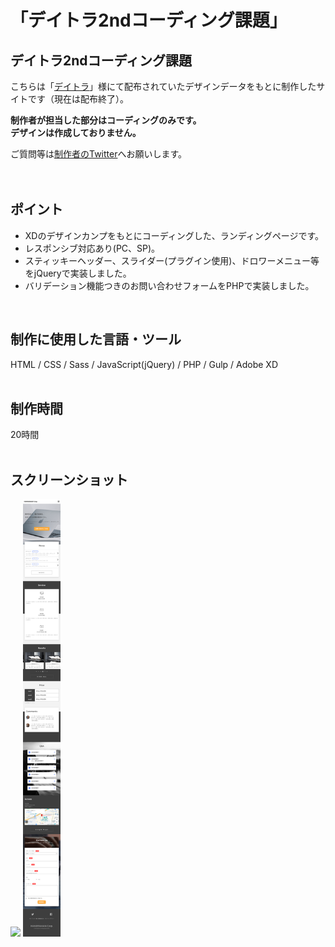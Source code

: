 # 「デイトラ2ndコーディング課題」

## デイトラ2ndコーディング課題
こちらは「[デイトラ](https://www.daily-trial.com/)」様にて配布されていたデザインデータをもとに制作したサイトです（現在は配布終了）。

**制作者が担当した部分はコーディングのみです。<br>
デザインは作成しておりません。**

ご質問等は[制作者のTwitter](https://twitter.com/foolish_pine)へお願いします。<br>
<br>
<br>

## ポイント
- XDのデザインカンプをもとにコーディングした、ランディングページです。
- レスポンシブ対応あり(PC、SP)。
- スティッキーヘッダー、スライダー(プラグイン使用)、ドロワーメニュー等をjQueryで実装しました。
- バリデーション機能つきのお問い合わせフォームをPHPで実装しました。
<br>

## 制作に使用した言語・ツール
HTML / CSS / Sass / JavaScript(jQuery) / PHP / Gulp / Adobe XD
<br>
<br>

## 制作時間
20時間
<br>
<br>

## スクリーンショット
<img src="https://github.com/foolish-pine/daily_trial_2nd/blob/master/src/img/daily-trial-2nd-pc.png?raw=true" height=700px> <img src="https://github.com/foolish-pine/daily_trial_2nd/blob/master/src/img/daily-trial-2nd-sp.png?raw=true" height=700px>
